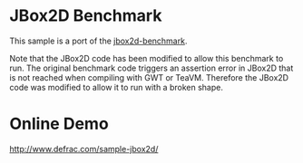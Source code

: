 JBox2D Benchmark
===============
This sample is a port of the [jbox2d-benchmark](http://teavm.org/live-examples/jbox2d-benchmark/).

Note that the JBox2D code has been modified to allow this benchmark to run. The original benchmark
code triggers an assertion error in JBox2D that is not reached when compiling with GWT or TeaVM.
Therefore the JBox2D code was modified to allow it to run with a broken shape.

Online Demo
===========
http://www.defrac.com/sample-jbox2d/
